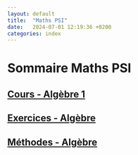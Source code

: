 ```yaml
---
layout: default
title:  "Maths PSI"
date:   2024-07-01 12:19:36 +0200
categories: index
---
```


# Sommaire Maths PSI

## [Cours - Algèbre 1](Maths_PSI_Alg1.markdown)

## [Exercices - Algèbre](Maths_PSI_Alg_EX.markdown)

## [Méthodes - Algèbre](Maths_PSI_Alg_MT.markdown)